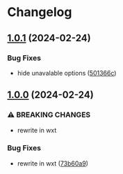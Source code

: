 # Changelog

## [1.0.1](https://github.com/ookkoouu/twitch-chat-mask/compare/v1.0.0...v1.0.1) (2024-02-24)


### Bug Fixes

* hide unavalable options ([501366c](https://github.com/ookkoouu/twitch-chat-mask/commit/501366ce6248ed0c81dbac9fdc9a5f7527878717))

## [1.0.0](https://github.com/ookkoouu/twitch-chat-mask/compare/v0.3.1...v1.0.0) (2024-02-24)


### ⚠ BREAKING CHANGES

* rewrite in wxt

### Bug Fixes

* rewrite in wxt ([73b60a9](https://github.com/ookkoouu/twitch-chat-mask/commit/73b60a92f56076b3aa91519a53c6afebc9f72aec))
